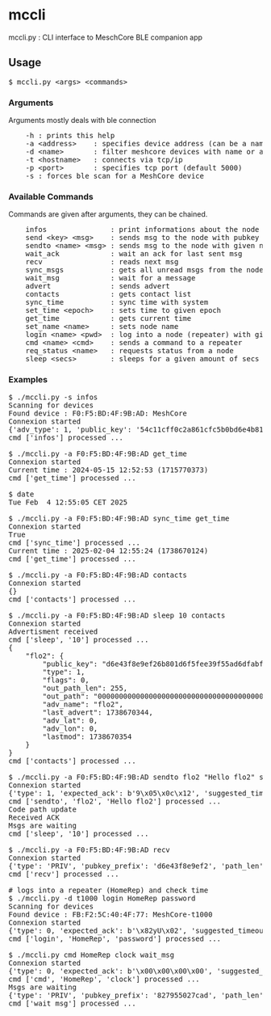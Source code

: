 # mccli

mccli.py : CLI interface to MeschCore BLE companion app

## Usage

<pre>
$ mccli.py &lt;args&gt; &lt;commands&gt;
</pre>

### Arguments

Arguments mostly deals with ble connection

<pre>
    -h : prints this help                                                                      
    -a &lt;address&gt;    : specifies device address (can be a name)
    -d &lt;name&gt;       : filter meshcore devices with name or address
    -t &lt;hostname&gt;   : connects via tcp/ip
    -p &lt;port&gt;       : specifies tcp port (default 5000)
    -s : forces ble scan for a MeshCore device
</pre>

### Available Commands 

Commands are given after arguments, they can be chained.

 <pre>
    infos               : print informations about the node
    send &lt;key&gt; &lt;msg&gt;    : sends msg to the node with pubkey starting by key
    sendto &lt;name&gt; &lt;msg&gt; : sends msg to the node with given name
    wait_ack            : wait an ack for last sent msg
    recv                : reads next msg
    sync_msgs           : gets all unread msgs from the node
    wait_msg            : wait for a message
    advert              : sends advert
    contacts            : gets contact list
    sync_time           : sync time with system
    set_time &lt;epoch&gt;    : sets time to given epoch
    get_time            : gets current time
    set_name &lt;name&gt;     : sets node name
    login &lt;name&gt; &lt;pwd&gt;  : log into a node (repeater) with given pwd
    cmd &lt;name&gt; &lt;cmd&gt;    : sends a command to a repeater
    req_status &lt;name&gt;   : requests status from a node
    sleep &lt;secs&gt;        : sleeps for a given amount of secs
</pre>

### Examples

<pre>
$ ./mccli.py -s infos
Scanning for devices
Found device : F0:F5:BD:4F:9B:AD: MeshCore
Connexion started
{'adv_type': 1, 'public_key': '54c11cff0c2a861cfc5b0bd6e4b81cd5e6ca85e058bf53932d86c87dc7a20011', 'device_loc': '000000000000000000000000', 'radio_freq': 867500, 'radio_bw': 250000, 'radio_sf': 10, 'radio_cr': 5, 'name': 'toto'}
cmd ['infos'] processed ...

$ ./mccli.py -a F0:F5:BD:4F:9B:AD get_time
Connexion started
Current time : 2024-05-15 12:52:53 (1715770373)
cmd ['get_time'] processed ...

$ date
Tue Feb  4 12:55:05 CET 2025

$ ./mccli.py -a F0:F5:BD:4F:9B:AD sync_time get_time
Connexion started
True
cmd ['sync_time'] processed ...
Current time : 2025-02-04 12:55:24 (1738670124)
cmd ['get_time'] processed ...

$ ./mccli.py -a F0:F5:BD:4F:9B:AD contacts
Connexion started
{}
cmd ['contacts'] processed ...

$ ./mccli.py -a F0:F5:BD:4F:9B:AD sleep 10 contacts
Connexion started
Advertisment received
cmd ['sleep', '10'] processed ...
{
    "flo2": {
        "public_key": "d6e43f8e9ef26b801d6f5fee39f55ad6dfabfc939c84987256532d8b94aa25dd",
        "type": 1,
        "flags": 0,
        "out_path_len": 255,
        "out_path": "00000000000000000000000000000000000000000000000000000000000000000000000000000000000000000000000000000000000000000000000000000000",
        "adv_name": "flo2",
        "last_advert": 1738670344,
        "adv_lat": 0,
        "adv_lon": 0,
        "lastmod": 1738670354
    }
}
cmd ['contacts'] processed ...

$ ./mccli.py -a F0:F5:BD:4F:9B:AD sendto flo2 "Hello flo2" sleep 10
Connexion started
{'type': 1, 'expected_ack': b'9\x05\x0c\x12', 'suggested_timeout': 3260}
cmd ['sendto', 'flo2', 'Hello flo2'] processed ...
Code path update
Received ACK
Msgs are waiting
cmd ['sleep', '10'] processed ...

$ ./mccli.py -a F0:F5:BD:4F:9B:AD recv
Connexion started
{'type': 'PRIV', 'pubkey_prefix': 'd6e43f8e9ef2', 'path_len': 255, 'txt_type': 0, 'sender_timestamp': 1738670421, 'text': 'hi'}
cmd ['recv'] processed ...

# logs into a repeater (HomeRep) and check time
$ ./mccli.py -d t1000 login HomeRep password
Scanning for devices
Found device : FB:F2:5C:40:4F:77: MeshCore-t1000
Connexion started
{'type': 0, 'expected_ack': b'\x82yU\x02', 'suggested_timeout': 4446}
cmd ['login', 'HomeRep', 'password'] processed ...

$ ./mccli.py cmd HomeRep clock wait_msg
Connexion started
{'type': 0, 'expected_ack': b'\x00\x00\x00\x00', 'suggested_timeout': 2724}
cmd ['cmd', 'HomeRep', 'clock'] processed ...
Msgs are waiting
{'type': 'PRIV', 'pubkey_prefix': '827955027cad', 'path_len': 255, 'txt_type': 1, 'sender_timestamp': 1741030036, 'text': '19:27 - 3/3/2025 UTC'}
cmd ['wait_msg'] processed ...
</pre>

